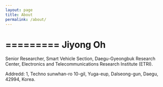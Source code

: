 ```yaml
---
layout: page
title: About
permalink: /about/
---
```


=========
Jiyong Oh
=========

Senior Researcher,
Smart Vehicle Section,
Daegu-Gyeongbuk Research Center,
Electronics and Telecommunications Research Institute (ETRI).

Addredd: 1, Techno sunwhan-ro 10-gil, Yuga-eup, Dalseong-gun, Daegu, 42994, Korea.
